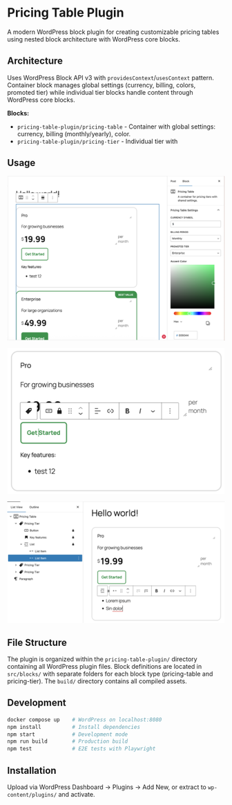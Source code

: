# Pricing Table Plugin

A modern WordPress block plugin for creating customizable pricing tables using
nested block architecture with WordPress core blocks.

## Architecture

Uses WordPress Block API v3 with `providesContext`/`usesContext` pattern.
Container block manages global settings (currency, billing, colors, promoted
tier) while individual tier blocks handle content through WordPress core
blocks.

**Blocks:**
- `pricing-table-plugin/pricing-table` - Container with global settings:
  currency, billing (monthly/yearly), color.
- `pricing-table-plugin/pricing-tier` - Individual tier with 

## Usage

![Block configuration](block-configuration.png)

![Action button](action-button.png)

![Feature list](list.png)

## File Structure

The plugin is organized within the `pricing-table-plugin/` directory containing
all WordPress plugin files. Block definitions are located in `src/blocks/` with
separate folders for each block type (pricing-table and pricing-tier). The
`build/` directory contains all compiled assets.

## Development

```bash
docker compose up    # WordPress on localhost:8080
npm install          # Install dependencies
npm start            # Development mode
npm run build        # Production build
npm test             # E2E tests with Playwright
```

## Installation

Upload via WordPress Dashboard → Plugins → Add New, or extract to
`wp-content/plugins/` and activate.
